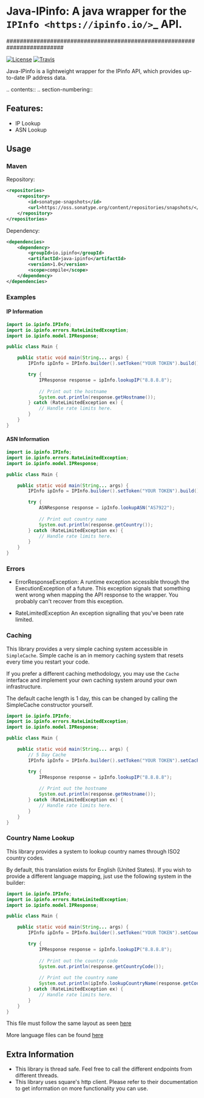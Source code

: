 # Java-IPinfo: A java wrapper for the `IPInfo <https://ipinfo.io/>`_ API.
#########################################################################
 
[![License](http://img.shields.io/:license-apache-blue.svg)](LICENSE)
[![Travis](https://travis-ci.com/ipinfo/java-ipinfo.svg?branch=master&style=flat-square)](https://travis-ci.com/ipinfo/java-ipinfo)

Java-IPinfo is a lightweight wrapper for the IPinfo API, which provides up-to-date IP address data.


.. contents::
.. section-numbering::

## Features:
- IP Lookup
- ASN Lookup

## Usage

### Maven
Repository:

```xml
<repositories>
    <repository>
        <id>sonatype-snapshots</id>
        <url>https://oss.sonatype.org/content/repositories/snapshots/</url>
    </repository>
</repositories>
```

Dependency:

```xml
<dependencies>
    <dependency>
        <groupId>io.ipinfo</groupId>
        <artifactId>java-ipinfo</artifactId>
        <version>1.0</version>
        <scope>compile</scope>
    </dependency>
</dependencies>
```

### Examples

#### IP Information


````java
import io.ipinfo.IPInfo;
import io.ipinfo.errors.RateLimitedException;
import io.ipinfo.model.IPResponse;

public class Main {

    public static void main(String... args) {
        IPInfo ipInfo = IPInfo.builder().setToken("YOUR TOKEN").build();

        try {
            IPResponse response = ipInfo.lookupIP("8.8.8.8");
            
            // Print out the hostname
            System.out.println(response.getHostname());
        } catch (RateLimitedException ex) {
            // Handle rate limits here.
        }
    }
}
````


#### ASN Information

````java
import io.ipinfo.IPInfo;
import io.ipinfo.errors.RateLimitedException;
import io.ipinfo.model.IPResponse;

public class Main {

    public static void main(String... args) {
        IPInfo ipInfo = IPInfo.builder().setToken("YOUR TOKEN").build();

        try {
            ASNResponse response = ipInfo.lookupASN("AS7922");
            
            // Print out country name
            System.out.println(response.getCountry());
        } catch (RateLimitedException ex) {
            // Handle rate limits here.
        }
    }
}
````

### Errors

- ErrorResponseException: A runtime exception accessible through the ExecutionException of a future. This exception signals that something went wrong when mapping the API response to the wrapper. You probably can't recover from this exception.

- RateLimitedException An exception signalling that you've been rate limited.

### Caching

This library provides a very simple caching system accessible in `SimpleCache`. Simple cache is an in memory caching system that resets every time you restart your code.

If you prefer a different caching methodology, you may use the `Cache` interface and implement your own caching system around your own infrastructure.

The default cache length is 1 day, this can be changed by calling the SimpleCache constructor yourself.


```java
import io.ipinfo.IPInfo;
import io.ipinfo.errors.RateLimitedException;
import io.ipinfo.model.IPResponse;

public class Main {

    public static void main(String... args) {
        // 5 Day Cache
        IPInfo ipInfo = IPInfo.builder().setToken("YOUR TOKEN").setCache(new SimpleCache(Duration.ofDays(5))).build();

        try {
            IPResponse response = ipInfo.lookupIP("8.8.8.8");
            
            // Print out the hostname
            System.out.println(response.getHostname());
        } catch (RateLimitedException ex) {
            // Handle rate limits here.
        }
    }
}
```

### Country Name Lookup

This library provides a system to lookup country names through ISO2 country codes.

By default, this translation exists for English (United States). If you wish to provide a different language mapping, just use the following system in the builder:

```java
import io.ipinfo.IPInfo;
import io.ipinfo.errors.RateLimitedException;
import io.ipinfo.model.IPResponse;

public class Main {

    public static void main(String... args) {
        IPInfo ipInfo = IPInfo.builder().setToken("YOUR TOKEN").setCountryFile(new File("path/to/file.json")).build();

        try {
            IPResponse response = ipInfo.lookupIP("8.8.8.8");
            
            // Print out the country code
            System.out.println(response.getCountryCode());
            
            // Print out the country name
            System.out.println(ipInfo.lookupCountryName(response.getCountryCode()));
        } catch (RateLimitedException ex) {
            // Handle rate limits here.
        }
    }
}
```

This file must follow the same layout as seen [here](https://github.com/ipinfo/java-ipinfo/blob/master/src/main/resources/en_US.json)

More language files can be found [here](https://country.io/data)

## Extra Information

- This library is thread safe. Feel free to call the different endpoints from different threads.
- This library uses square's http client. Please refer to their documentation to get information on more functionality you can use. 

